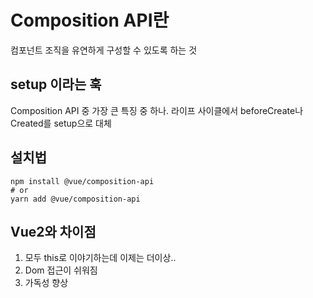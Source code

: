 # Composition API란
컴포넌트 조직을 유연하게 구성할 수 있도록 하는 것

## setup 이라는 훅
Composition API 중 가장 큰 특징 중 하나. 
라이프 사이클에서 beforeCreate나 Created를 setup으로 대체

## 설치법
```jsunicoderegexp
npm install @vue/composition-api
# or
yarn add @vue/composition-api
```
## Vue2와 차이점
1. 모두 this로 이야기하는데 이제는 더이상..
2. Dom 접근이 쉬워짐
3. 가독성 향상
